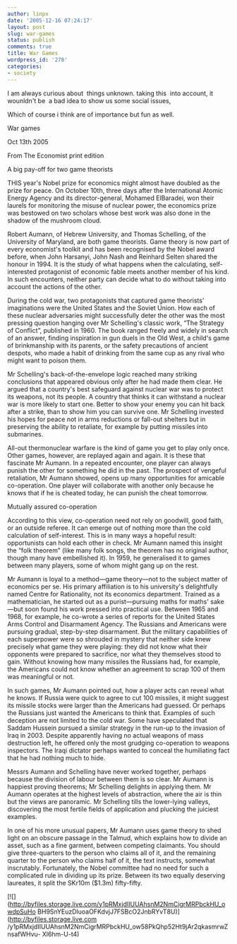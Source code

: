 ```yaml
---
author: linpx
date: '2005-12-16 07:24:17'
layout: post
slug: war-games
status: publish
comments: true
title: War Games
wordpress_id: '278'
categories:
- society
---
```


I am always curious about  things unknown. taking this  into account, it
wounldn't be  a bad idea to show us some social issues,

Which of course i think are of importance but fun as well.

  

War games

Oct 13th 2005

From The Economist print edition

A big pay-off for two game theorists

THIS year's Nobel prize for economics might almost have doubled as the prize
for peace. On October 10th, three days after the International Atomic Energy
Agency and its director-general, Mohamed ElBaradei, won their laurels for
monitoring the misuse of nuclear power, the economics prize was bestowed on
two scholars whose best work was also done in the shadow of the mushroom
cloud.

Robert Aumann, of Hebrew University, and Thomas Schelling, of the University
of Maryland, are both game theorists. Game theory is now part of every
economist's toolkit and has been recognised by the Nobel award before, when
John Harsanyi, John Nash and Reinhard Selten shared the honour in 1994. It is
the study of what happens when the calculating, self-interested protagonist of
economic fable meets another member of his kind. In such encounters, neither
party can decide what to do without taking into account the actions of the
other.

During the cold war, two protagonists that captured game theorists'
imaginations were the United States and the Soviet Union. How each of these
nuclear adversaries might successfully deter the other was the most pressing
question hanging over Mr Schelling's classic work, “The Strategy of Conflict”,
published in 1960. The book ranged freely and widely in search of an answer,
finding inspiration in gun duels in the Old West, a child's game of
brinkmanship with its parents, or the safety precautions of ancient despots,
who made a habit of drinking from the same cup as any rival who might want to
poison them.

Mr Schelling's back-of-the-envelope logic reached many striking conclusions
that appeared obvious only after he had made them clear. He argued that a
country's best safeguard against nuclear war was to protect its weapons, not
its people. A country that thinks it can withstand a nuclear war is more
likely to start one. Better to show your enemy you can hit back after a
strike, than to show him you can survive one. Mr Schelling invested his hopes
for peace not in arms reductions or fall-out shelters but in preserving the
ability to retaliate, for example by putting missiles into submarines.

All-out thermonuclear warfare is the kind of game you get to play only once.
Other games, however, are replayed again and again. It is these that fascinate
Mr Aumann. In a repeated encounter, one player can always punish the other for
something he did in the past. The prospect of vengeful retaliation, Mr Aumann
showed, opens up many opportunities for amicable co-operation. One player will
collaborate with another only because he knows that if he is cheated today, he
can punish the cheat tomorrow.

Mutually assured co-operation

According to this view, co-operation need not rely on goodwill, good faith, or
an outside referee. It can emerge out of nothing more than the cold
calculation of self-interest. This is in many ways a hopeful result:
opportunists can hold each other in check. Mr Aumann named this insight the
“folk theorem” (like many folk songs, the theorem has no original author,
though many have embellished it). In 1959, he generalised it to games between
many players, some of whom might gang up on the rest.

Mr Aumann is loyal to a method—game theory—not to the subject matter of
economics per se. His primary affiliation is to his university's delightfully
named Centre for Rationality, not its economics department. Trained as a
mathematician, he started out as a purist—pursuing maths for maths' sake—but
soon found his work pressed into practical use. Between 1965 and 1968, for
example, he co-wrote a series of reports for the United States Arms Control
and Disarmament Agency. The Russians and Americans were pursuing gradual,
step-by-step disarmament. But the military capabilities of each superpower
were so shrouded in mystery that neither side knew precisely what game they
were playing: they did not know what their opponents were prepared to
sacrifice, nor what they themselves stood to gain. Without knowing how many
missiles the Russians had, for example, the Americans could not know whether
an agreement to scrap 100 of them was meaningful or not.

In such games, Mr Aumann pointed out, how a player acts can reveal what he
knows. If Russia were quick to agree to cut 100 missiles, it might suggest its
missile stocks were larger than the Americans had guessed. Or perhaps the
Russians just wanted the Americans to think that. Examples of such deception
are not limited to the cold war. Some have speculated that Saddam Hussein
pursued a similar strategy in the run-up to the invasion of Iraq in 2003.
Despite apparently having no actual weapons of mass destruction left, he
offered only the most grudging co-operation to weapons inspectors. The Iraqi
dictator perhaps wanted to conceal the humiliating fact that he had nothing
much to hide.

Messrs Aumann and Schelling have never worked together, perhaps because the
division of labour between them is so clear. Mr Aumann is happiest proving
theorems; Mr Schelling delights in applying them. Mr Aumann operates at the
highest levels of abstraction, where the air is thin but the views are
panoramic. Mr Schelling tills the lower-lying valleys, discovering the most
fertile fields of application and plucking the juiciest examples.

In one of his more unusual papers, Mr Aumann uses game theory to shed light on
an obscure passage in the Talmud, which explains how to divide an asset, such
as a fine garment, between competing claimants. You should give three-quarters
to the person who claims all of it, and the remaining quarter to the person
who claims half of it, the text instructs, somewhat inscrutably. Fortunately,
the Nobel committee had no need for such a complicated rule in dividing up its
prize. Between its two equally deserving laureates, it split the SKr10m
($1.3m) fifty-fifty.

[![](http://byfiles.storage.live.com/y1pRMxjdIIUUAhsnM2NmCigrMRPbckHU_owdpSuHo
BH9SnYEuzDluoaOFKdvjJ7FSBcO2JnbRYvT8U)](http://byfiles.storage.live.com
/y1pRMxjdIIUUAhsnM2NmCigrMRPbckHU_ow58PkQhp52Ht9jAr2qkasmrwZnsafWHvu-
Xl6hm-U-t4)


